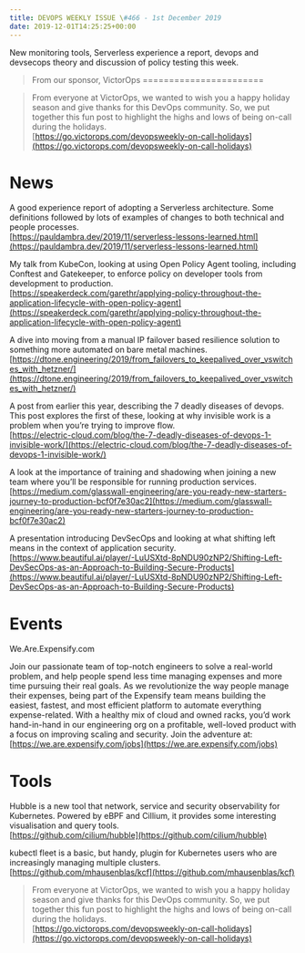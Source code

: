 ```yaml
---
title: DEVOPS WEEKLY ISSUE \#466 - 1st December 2019 
date: 2019-12-01T14:25:25+00:00
---
```


New monitoring tools, Serverless experience a report, devops and devsecops theory and discussion of policy testing this week.


>From our sponsor, VictorOps
=======================

>From everyone at VictorOps, we wanted to wish you a happy holiday season and give thanks for this DevOps community. So, we put together this fun post to highlight the highs and lows of being on-call during the holidays.
<br>[https://go.victorops.com/devopsweekly-on-call-holidays](https://go.victorops.com/devopsweekly-on-call-holidays)


News
====

A good experience report of adopting a Serverless architecture. Some definitions followed by lots of examples of changes to both technical and people processes.
<br>[https://pauldambra.dev/2019/11/serverless-lessons-learned.html](https://pauldambra.dev/2019/11/serverless-lessons-learned.html)


My talk from KubeCon, looking at using Open Policy Agent tooling, including Conftest and Gatekeeper, to enforce policy on developer tools from development to production.
<br>[https://speakerdeck.com/garethr/applying-policy-throughout-the-application-lifecycle-with-open-policy-agent](https://speakerdeck.com/garethr/applying-policy-throughout-the-application-lifecycle-with-open-policy-agent)


A dive into moving from a manual IP failover based resilience solution to something more automated on bare metal machines.
<br>[https://dtone.engineering/2019/from_failovers_to_keepalived_over_vswitches_with_hetzner/](https://dtone.engineering/2019/from_failovers_to_keepalived_over_vswitches_with_hetzner/)


A post from earlier this year, describing the 7 deadly diseases of devops. This post explores the first of these, looking at why invisible work is a problem when you’re trying to improve flow.
<br>[https://electric-cloud.com/blog/the-7-deadly-diseases-of-devops-1-invisible-work/](https://electric-cloud.com/blog/the-7-deadly-diseases-of-devops-1-invisible-work/)


A look at the importance of training and shadowing when joining a new team where you’ll be responsible for running production services.
<br>[https://medium.com/glasswall-engineering/are-you-ready-new-starters-journey-to-production-bcf0f7e30ac2](https://medium.com/glasswall-engineering/are-you-ready-new-starters-journey-to-production-bcf0f7e30ac2)


A presentation introducing DevSecOps and looking at what shifting left means in the context of application security.
<br>[https://www.beautiful.ai/player/-LuUSXtd-8pNDU90zNP2/Shifting-Left-DevSecOps-as-an-Approach-to-Building-Secure-Products](https://www.beautiful.ai/player/-LuUSXtd-8pNDU90zNP2/Shifting-Left-DevSecOps-as-an-Approach-to-Building-Secure-Products)


Events
======

We.Are.Expensify.com

Join our passionate team of top-notch engineers to solve a real-world problem, and help people spend less time managing expenses and more time pursuing their real goals. As we revolutionize the way people manage their expenses, being part of the Expensify team means building the easiest, fastest, and most efficient platform to automate everything expense-related. With a healthy mix of cloud and owned racks, you’d work hand-in-hand in our engineering org on a profitable, well-loved product with a focus on improving scaling and security. Join the adventure at:
<br>[https://we.are.expensify.com/jobs](https://we.are.expensify.com/jobs)


Tools
=====

Hubble is a new tool that network, service and security observability for Kubernetes. Powered by eBPF and Cillium, it provides some interesting visualisation and query tools.
<br>[https://github.com/cilium/hubble](https://github.com/cilium/hubble)


kubectl fleet is a basic, but handy, plugin for Kubernetes users who are increasingly managing multiple clusters.
<br>[https://github.com/mhausenblas/kcf](https://github.com/mhausenblas/kcf)



>From everyone at VictorOps, we wanted to wish you a happy holiday season and give thanks for this DevOps community. So, we put together this fun post to highlight the highs and lows of being on-call during the holidays.
<br>[https://go.victorops.com/devopsweekly-on-call-holidays](https://go.victorops.com/devopsweekly-on-call-holidays)



